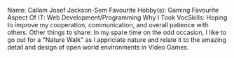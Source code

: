 
Name: Callam Josef Jackson-Sem
Favourite Hobby(s): Gaming
Favourite Aspect Of IT: Web Development/Programming
Why I Took VocSkills: Hoping to improve my cooperation, communication, and overall patience with others.
Other things to share: In my spare time on the odd occasion, I like to go out for a "Nature Walk" as I appriciate nature
and relate it to the amazing detail and design of open world environments in Video Games. 